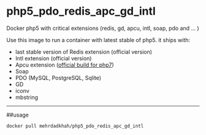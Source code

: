 # php5_pdo_redis_apc_gd_intl
Docker php5 with critical extensions (redis, gd, apcu, intl, soap, pdo and ... )


Use this image to run a container with latest stable of php5. it ships with:

 - last stable version of Redis extension (official version)
 - Intl extension (official version)
 - Apcu extension ([official build for php7](https://pecl.php.net/package/APCu))
 - Soap
 - PDO (MySQL, PostgreSQL, Sqlite)
 - GD
 - iconv
 - mbstring


----------
##usage

    docker pull mehrdadkhah/php5_pdo_redis_apc_gd_intl